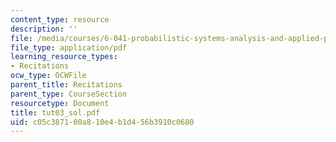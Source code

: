 ```yaml
---
content_type: resource
description: ''
file: /media/courses/6-041-probabilistic-systems-analysis-and-applied-probability-spring-2006/c05c387100a810e4b1d456b3910c0680_tut03_sol.pdf
file_type: application/pdf
learning_resource_types:
- Recitations
ocw_type: OCWFile
parent_title: Recitations
parent_type: CourseSection
resourcetype: Document
title: tut03_sol.pdf
uid: c05c3871-00a8-10e4-b1d4-56b3910c0680
---
```

